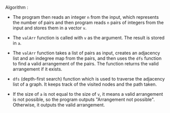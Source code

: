 Algorithm : 
*  The program then reads an integer `n` from the input, which represents the number of pairs and then program reads `n` pairs of integers from the input and stores them in a vector `v`.

* The `valArr` function is called with `v` as the argument. The result is stored in `a`.

* The `valArr` function takes a list of pairs as input, creates an adjacency list and an indegree map from the pairs, and then uses the `dfs` function to find a valid arrangement of the pairs. The function returns the valid arrangement if it exists.

* `dfs` (depth-first search) function which is used to traverse the adjacency list of a graph. It keeps track of the visited nodes and the path taken.

* If the size of `a` is not equal to the size of `v`, it means a valid arrangement is not possible, so the program outputs "Arrangement not possible". Otherwise, it outputs the valid arrangement.